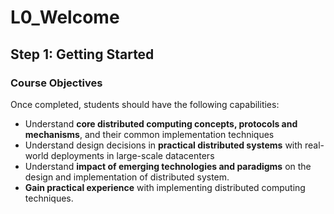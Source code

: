 # L0_Welcome

## Step 1: Getting Started

### Course Objectives

Once completed, students should have the following capabilities:

- Understand **core distributed computing concepts, protocols and mechanisms**, and their common implementation techniques
- Understand design decisions in **practical distributed systems** with real-world deployments in large-scale datacenters
- Understand **impact of emerging technologies and paradigms** on the design and implementation of distributed system.
- **Gain practical experience** with implementing distributed computing techniques.
